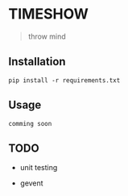 # TIMESHOW

> throw mind

## Installation

    pip install -r requirements.txt

## Usage

    comming soon

## TODO

-   unit testing

-   gevent
